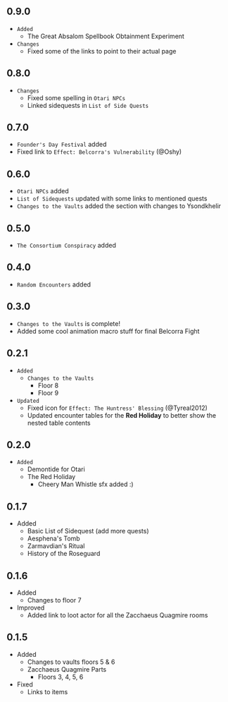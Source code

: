 ## 0.9.0
  - `Added`
    - The Great Absalom Spellbook Obtainment Experiment
  - `Changes`
    - Fixed some of the links to point to their actual page
## 0.8.0
  - `Changes`
    - Fixed some spelling in `Otari NPCs`
    - Linked sidequests in `List of Side Quests`
## 0.7.0
  - `Founder's Day Festival` added
  - Fixed link to `Effect: Belcorra's Vulnerability` (@Oshy)
## 0.6.0
  - `Otari NPCs` added
  - `List of Sidequests` updated with some links to mentioned quests
  - `Changes to the Vaults` added the section with changes to Ysondkhelir
## 0.5.0
- `The Consortium Conspiracy` added
## 0.4.0
- `Random Encounters` added
## 0.3.0
- `Changes to the Vaults` is complete!
- Added some cool animation macro stuff for final Belcorra Fight
## 0.2.1
- `Added`
  - `Changes to the Vaults`
    - Floor 8
    - Floor 9
- `Updated`
  - Fixed icon for `Effect: The Huntress' Blessing` (@Tyreal2012)
  - Updated encounter tables for the **Red Holiday** to better show the nested table contents
## 0.2.0
- `Added`
  - Demontide for Otari
  - The Red Holiday
    - Cheery Man Whistle sfx added :)
## 0.1.7
- Added
  - Basic List of Sidequest (add more quests)
  - Aesphena's Tomb
  - Zarmavdian's Ritual
  - History of the Roseguard
## 0.1.6
- Added
  - Changes to floor 7
- Improved
  - Added link to loot actor for all the Zacchaeus Quagmire rooms
## 0.1.5
  - Added
    - Changes to vaults floors 5 & 6
    - Zacchaeus Quagmire Parts
      - Floors 3, 4, 5, 6
  - Fixed
    - Links to items